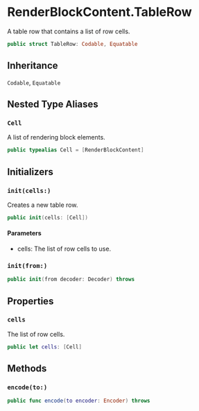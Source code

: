 # RenderBlockContent.TableRow

A table row that contains a list of row cells.

``` swift
public struct TableRow: Codable, Equatable 
```

## Inheritance

`Codable`, `Equatable`

## Nested Type Aliases

### `Cell`

A list of rendering block elements.

``` swift
public typealias Cell = [RenderBlockContent]
```

## Initializers

### `init(cells:)`

Creates a new table row.

``` swift
public init(cells: [Cell]) 
```

#### Parameters

  - cells: The list of row cells to use.

### `init(from:)`

``` swift
public init(from decoder: Decoder) throws 
```

## Properties

### `cells`

The list of row cells.

``` swift
public let cells: [Cell]
```

## Methods

### `encode(to:)`

``` swift
public func encode(to encoder: Encoder) throws 
```
